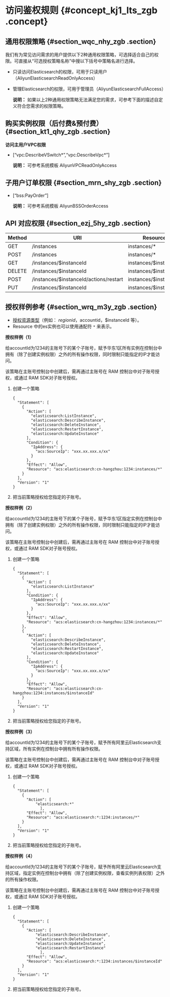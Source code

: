 # 访问鉴权规则 {#concept_kj1_lts_zgb .concept}

## 通用权限策略 {#section_wqc_nhy_zgb .section}

我们有为常见访问需求的用户提供以下2种通用权限策略，可选择适合自己的权限。可直接从“可选授权策略名称”中搜以下括号中策略名进行选择。

-   只读访问Elasticsearch的权限，可用于只读用户（AliyunElasticsearchReadOnlyAccess）
-   管理Elasticsearch的权限，可用于管理员（AliyunElasticsearchFullAccess）

    **说明：** 如果以上2种通用权限策略无法满足您的需求，可参考下面的描述自定义符合您需求的权限策略。


## 购买实例权限（后付费&预付费） {#section_kt1_qhy_zgb .section}

**访问主用户VPC权限**

-   \[“vpc:DescribeVSwitch\*”,“vpc:DescribeVpc\*”\]

    **说明：** 可参考系统模板 AliyunVPCReadOnlyAccess


## 子用户订单权限 {#section_mrn_shy_zgb .section}

-   \[“bss:PayOrder”\]

    **说明：** 可参考系统模板 AliyunBSSOrderAccess


## API 对应权限 {#section_ezj_5hy_zgb .section}

|Method|URI|Resource|Action|
|------|---|--------|------|
|GET|/instances|instances/\*|ListInstance|
|POST|/instances|instances/\*|CreateInstance|
|GET|/instances/$instanceId|instances/$instanceId|DescribeInstance|
|DELETE|/instances/$instanceId|instances/$instanceId|DeleteInstance|
|POST|/instances/$instanceId/actions/restart|instances/$instanceId|RestartInstance|
|PUT|/instances/$instanceId|instances/$instanceId|UpdateInstance|

## 授权样例参考 {#section_wrq_m3y_zgb .section}

-   [授权资源类型](cn.zh-CN/用户指南/访问控制/授权资源类型.md#)（例如： $regionid，$accountid，$instanceId 等）。
-   Resource 中的es实例也可以使用通配符 `*` 来表示。

**授权样例（1）**

给accountId为1234的主账号下的某个子账号，赋予华东1区所有实例在控制台中拥有（除了创建实例权限）之外的所有操作权限，同时限制只能指定的IP才能访问。

该策略在主账号控制台中创建后，需再通过主账号在 RAM 控制台中对子账号授权，或通过 RAM SDK对子账号授权。

1.  创建一个策略

    ```
    {
      "Statement": [
        {
          "Action": [
            "elasticsearch:ListInstance",
            "elasticsearch:DescribeInstance",
            "elasticsearch:DeleteInstance",
            "elasticsearch:RestartInstance",
            "elasticsearch:UpdateInstance"
          ],
          "Condition": {
            "IpAddress": {
              "acs:SourceIp": "xxx.xx.xxx.x/xx"
            }
          },
          "Effect": "Allow",
          "Resource": "acs:elasticsearch:cn-hangzhou:1234:instances/*"
        }
      ],
      "Version": "1"
    }
    ```

2.  把当前策略授权给您指定的子账号。

**授权样例（2）**

给accountId为1234的主账号下的某个子账号，赋予华东1区指定实例在控制台中拥有（除了创建实例权限）之外的所有操作权限，同时限制只能指定的IP才能访问。

该策略在主账号控制台中创建后，需再通过主账号在 RAM 控制台中对子账号授权，或通过 RAM SDK对子账号授权。

1.  创建一个策略

    ```
    {
      "Statement": [
        {
          "Action": [
            "elasticsearch:ListInstance"
          ],
          "Condition": {
            "IpAddress": {
              "acs:SourceIp": "xxx.xx.xxx.x/xx"
            }
          },
          "Effect": "Allow",
          "Resource": "acs:elasticsearch:cn-hangzhou:1234:instances/*"
        },
        {
          "Action": [
            "elasticsearch:DescribeInstance",
            "elasticsearch:DeleteInstance",
            "elasticsearch:RestartInstance",
            "elasticsearch:UpdateInstance"
          ],
          "Condition": {
            "IpAddress": {
              "acs:SourceIp": "xxx.xx.xxx.x/xx"
            }
          },
          "Effect": "Allow",
          "Resource": "acs:elasticsearch:cn-hangzhou:1234:instances/$instanceId"
        }
      ],
      "Version": "1"
    }
    ```

2.  把当前策略授权给您指定的子账号。

**授权样例（3）**

给accountId为1234的主账号下的某个子账号，赋予所有阿里云Elasticsearch支持区域，所有实例在控制台中拥有所有操作权限。

该策略在主账号控制台中创建后，需再通过主账号在 RAM 控制台中对子账号授权，或通过 RAM SDK对子账号授权。

1.  创建一个策略

    ```
    {
      "Statement": [
        {
          "Action": [
              "elasticsearch:*"
                ],
          "Effect": "Allow",
          "Resource": "acs:elasticsearch:*:1234:instances/*"
        }
      ],
      "Version": "1"
    }
    ```

2.  把当前策略授权给您指定的子账号。

**授权样例（4）**

给accountId为1234的主账号下的某个子账号，赋予所有阿里云Elasticsearch支持区域，指定实例在控制台中拥有（除了创建实例权限，查看实例列表权限）之外的所有操作权限。

该策略在主账号控制台中创建后，需再通过主账号在 RAM 控制台中对子账号授权，或通过 RAM SDK对子账号授权。

1.  创建一个策略

    ```
    {
      "Statement": [
        {
          "Action": [
              "elasticsearch:DescribeInstance",
              "elasticsearch:DeleteInstance",
              "elasticsearch:UpdateInstance",
              "elasticsearch:RestartInstance"
                ],
          "Effect": "Allow",
          "Resource": "acs:elasticsearch:*:1234:instances/$instanceId"
        }
      ],
      "Version": "1"
    }
    ```

2.  把当前策略授权给您指定的子账号。

